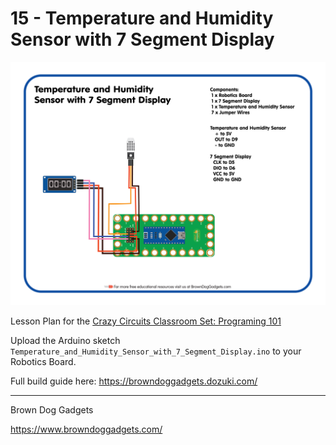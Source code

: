 # 15 - Temperature and Humidity Sensor with 7 Segment Display

![Temperature and Humidity Sensor with 7 Segment Display](Images/Temperature_and_Humidity_Sensor_with_7_Segment_Display.png)

Lesson Plan for the [Crazy Circuits Classroom Set: Programing 101](https://www.browndoggadgets.com/collections/new-crazy-circuits-kits/products/crazy-circuits-classroom-set-programing-101)

Upload the Arduino sketch `Temperature_and_Humidity_Sensor_with_7_Segment_Display.ino` to your Robotics Board.

Full build guide here: https://browndoggadgets.dozuki.com/

---

Brown Dog Gadgets

https://www.browndoggadgets.com/

